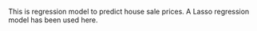 This is regression model to predict house sale prices. A Lasso regression model has been used here. 
